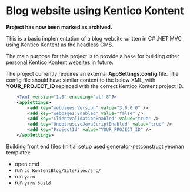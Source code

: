 # Blog website using Kentico Kontent

**Project has now been marked as archived.**

This is a basic implementation of a blog website written in C# .NET MVC using Kentico Kontent as the headless CMS.

The main purpose for this project is to provide a base for building other personal Kentico Kontent websites in future.

The project currently requires an external **AppSettings.config** file.  The config file should have similar content to the below XML, with **YOUR_PROJECT_ID** replaced with the correct Kentico Kontent project ID.

```xml
    <?xml version="1.0" encoding="utf-8"?>
    <appSettings>        
        <add key="webpages:Version" value="3.0.0.0" />
        <add key="webpages:Enabled" value="false" />
        <add key="ClientValidationEnabled" value="true" />
        <add key="UnobtrusiveJavaScriptEnabled" value="true" />
        <add key="ProjectId" value="YOUR_PROJECT_ID" />
    </appSettings>
```

Building front end files (initial setup used [generator-netconstruct](https://github.com/netconstruct/generator-netconstruct) yeoman template):
- open cmd
- run ```cd KontentBlog/SiteFiles/src/```
- run ```yarn```
- run ```yarn build```
